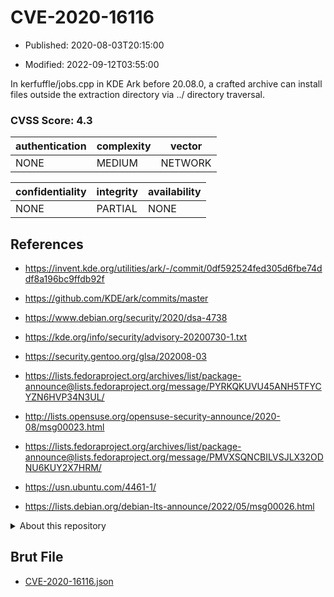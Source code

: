 # CVE-2020-16116

- Published: 2020-08-03T20:15:00

- Modified: 2022-09-12T03:55:00

In kerfuffle/jobs.cpp in KDE Ark before 20.08.0, a crafted archive can install files outside the extraction directory via ../ directory traversal.

### CVSS Score: **4.3**

| authentication | complexity | vector |
| --- | --- | --- |
| NONE | MEDIUM | NETWORK |

| confidentiality | integrity | availability |
| --- | --- | --- |
| NONE | PARTIAL | NONE |

## References

* https://invent.kde.org/utilities/ark/-/commit/0df592524fed305d6fbe74ddf8a196bc9ffdb92f

* https://github.com/KDE/ark/commits/master

* https://www.debian.org/security/2020/dsa-4738

* https://kde.org/info/security/advisory-20200730-1.txt

* https://security.gentoo.org/glsa/202008-03

* https://lists.fedoraproject.org/archives/list/package-announce@lists.fedoraproject.org/message/PYRKQKUVU45ANH5TFYCYZN6HVP34N3UL/

* http://lists.opensuse.org/opensuse-security-announce/2020-08/msg00023.html

* https://lists.fedoraproject.org/archives/list/package-announce@lists.fedoraproject.org/message/PMVXSQNCBILVSJLX32ODNU6KUY2X7HRM/

* https://usn.ubuntu.com/4461-1/

* https://lists.debian.org/debian-lts-announce/2022/05/msg00026.html

<details>
<summary>About this repository</summary> 

  This repository is part of the project [Live Hack CVE](https://github.com/Live-Hack-CVE). Main website can be found [www.live-hack.org](https://www.live-hack.org) 
  
  Made by [Sn0wAlice](https://github.com/Sn0wAlice) for the people that care about security and need to have a feed of the latest CVEs. Hope you enjoy it, don't forget to star the repo and follow me on [Twitter](https://twitter.com/Sn0wAlice) and [Github](https://github.com/Sn0wAlice). And that is my [personnal website](https://www.alice-snow.me/)

  - [Home Page](https://github.com/Live-Hack-CVE)
  - [Framework](https://github.com/Live-Hack-CVE/cve-framework)
  - [CVE database](https://github.com/Live-Hack-CVE/full_database)
  - [Changelog](https://github.com/Live-Hack-CVE/Changelog)
</details>

## Brut File

* [CVE-2020-16116.json](https://raw.githubusercontent.com/Live-Hack-CVE/full_database/main/cves/2020/CVE-2020-16116.json)

